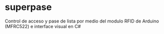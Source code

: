 # superpase
Control de acceso y pase de lista por medio del modulo RFID de Arduino (MFRC522) e interface visual en C#
